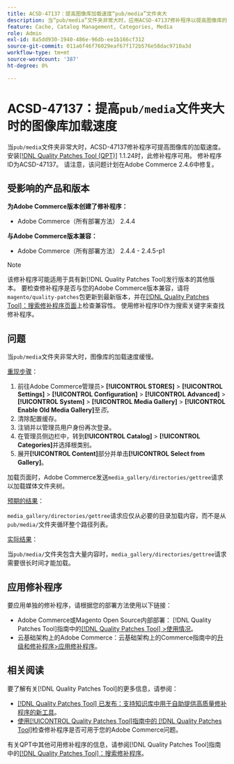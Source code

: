 ```yaml
---
title: ACSD-47137：提高图像库加载速度“pub/media”文件夹大
description: 当“pub/media”文件夹非常大时，应用ACSD-47137修补程序以提高图像库的加载速度。
feature: Cache, Catalog Management, Categories, Media
role: Admin
exl-id: 8a5dd930-1940-486e-96db-ee1b166cf312
source-git-commit: 011a6f46f76029eaf67f172b576e58dac9710a3d
workflow-type: tm+mt
source-wordcount: '387'
ht-degree: 0%

---
```


# ACSD-47137：提高`pub/media`文件夹大时的图像库加载速度

当`pub/media`文件夹非常大时，ACSD-47137修补程序可提高图像库的加载速度。 安装[[!DNL Quality Patches Tool (QPT)]](https://experienceleague.adobe.com/zh-hans/docs/commerce-operations/tools/quality-patches-tool/quality-patches-tool-to-self-serve-quality-patches) 1.1.24时，此修补程序可用。 修补程序ID为ACSD-47137。 请注意，该问题计划在Adobe Commerce 2.4.6中修复。

## 受影响的产品和版本

**为Adobe Commerce版本创建了修补程序：**
* Adobe Commerce（所有部署方法） 2.4.4

**与Adobe Commerce版本兼容：**
* Adobe Commerce（所有部署方法） 2.4.4 - 2.4.5-p1

>[!NOTE]
>
>该修补程序可能适用于具有新[!DNL Quality Patches Tool]发行版本的其他版本。 要检查修补程序是否与您的Adobe Commerce版本兼容，请将`magento/quality-patches`包更新到最新版本，并在[[!DNL Quality Patches Tool]：搜索修补程序页面](https://experienceleague.adobe.com/tools/commerce-quality-patches/index.html?lang=zh-Hans)上检查兼容性。 使用修补程序ID作为搜索关键字来查找修补程序。

## 问题

当`pub/media`文件夹非常大时，图像库的加载速度缓慢。

<u>重现步骤</u>：

1. 前往Adobe Commerce管理员> **[!UICONTROL STORES]** > **[!UICONTROL Settings]** > **[!UICONTROL Configuration]** > **[!UICONTROL Advanced]** > **[!UICONTROL System]** > **[!UICONTROL Media Gallery]** > **[!UICONTROL Enable Old Media Gallery]**&#x200B;至&#x200B;_否_。
1. 清除配置缓存。
1. 注销并以管理员用户身份再次登录。
1. 在管理员侧边栏中，转到&#x200B;**[!UICONTROL Catalog]** > **[!UICONTROL Categories]**&#x200B;并选择根类别。
1. 展开&#x200B;**[!UICONTROL Content]**&#x200B;部分并单击&#x200B;**[!UICONTROL Select from Gallery]**。

加载页面时，Adobe Commerce发送`media_gallery/directories/gettree`请求以加载媒体文件夹树。

<u>预期的结果</u>：

`media_gallery/directories/gettree`请求应仅从必要的目录加载内容，而不是从`pub/media/`文件夹循环整个路径列表。

<u>实际结果</u>：

当`pub/media/`文件夹包含大量内容时，`media_gallery/directories/gettree`请求需要很长时间才能加载。

## 应用修补程序

要应用单独的修补程序，请根据您的部署方法使用以下链接：

* Adobe Commerce或Magento Open Source内部部署： [!DNL Quality Patches Tool]指南中的[[!DNL Quality Patches Tool] >使用情况](/help/tools/quality-patches-tool/usage.md)。
* 云基础架构上的Adobe Commerce：云基础架构上的Commerce指南中的[升级和修补程序>应用修补程序](https://experienceleague.adobe.com/docs/commerce-cloud-service/user-guide/develop/upgrade/apply-patches.html?lang=zh-Hans)。

## 相关阅读

要了解有关[!DNL Quality Patches Tool]的更多信息，请参阅：

* [[!DNL Quality Patches Tool] 已发布：支持知识库中用于自助提供高质量修补程序的新工具](https://experienceleague.adobe.com/zh-hans/docs/commerce-operations/tools/quality-patches-tool/quality-patches-tool-to-self-serve-quality-patches)。
* [使用[!UICONTROL Quality Patches Tool]指南中的 [!DNL Quality Patches Tool]](/help/tools/quality-patches-tool/patches-available-in-qpt/check-patch-for-magento-issue-with-magento-quality-patches.md)检查修补程序是否可用于您的Adobe Commerce问题。


有关QPT中其他可用修补程序的信息，请参阅[!DNL Quality Patches Tool]指南中的[[!DNL Quality Patches Tool]：搜索修补程序](https://experienceleague.adobe.com/tools/commerce-quality-patches/index.html?lang=zh-Hans)。
